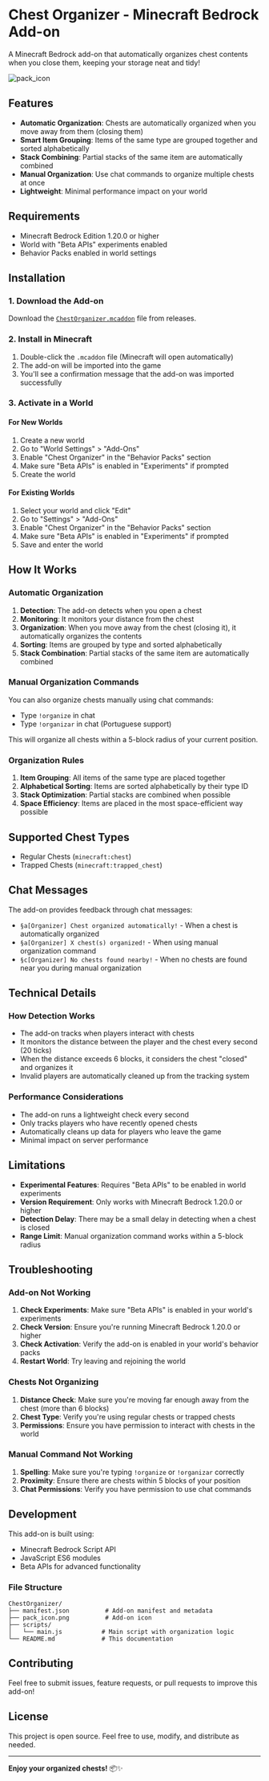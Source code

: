 # Chest Organizer - Minecraft Bedrock Add-on

A Minecraft Bedrock add-on that automatically organizes chest contents when you close them, keeping your storage neat and tidy!

![pack_icon](pack_icon.png)

## Features

- **Automatic Organization**: Chests are automatically organized when you move away from them (closing them)
- **Smart Item Grouping**: Items of the same type are grouped together and sorted alphabetically
- **Stack Combining**: Partial stacks of the same item are automatically combined
- **Manual Organization**: Use chat commands to organize multiple chests at once
- **Lightweight**: Minimal performance impact on your world

## Requirements

- Minecraft Bedrock Edition 1.20.0 or higher
- World with "Beta APIs" experiments enabled
- Behavior Packs enabled in world settings

## Installation

### 1. Download the Add-on

Download the [`ChestOrganizer.mcaddon`](https://github.com/erielmiquilino/ChestOrganizer/releases/tag/1.0.0) file from releases.

### 2. Install in Minecraft

1. Double-click the `.mcaddon` file (Minecraft will open automatically)
2. The add-on will be imported into the game
3. You'll see a confirmation message that the add-on was imported successfully

### 3. Activate in a World

#### For New Worlds

1. Create a new world
2. Go to "World Settings" > "Add-Ons"
3. Enable "Chest Organizer" in the "Behavior Packs" section
4. Make sure "Beta APIs" is enabled in "Experiments" if prompted
5. Create the world

#### For Existing Worlds

1. Select your world and click "Edit"
2. Go to "Settings" > "Add-Ons"
3. Enable "Chest Organizer" in the "Behavior Packs" section
4. Make sure "Beta APIs" is enabled in "Experiments" if prompted
5. Save and enter the world

## How It Works

### Automatic Organization

1. **Detection**: The add-on detects when you open a chest
2. **Monitoring**: It monitors your distance from the chest
3. **Organization**: When you move away from the chest (closing it), it automatically organizes the contents
4. **Sorting**: Items are grouped by type and sorted alphabetically
5. **Stack Combination**: Partial stacks of the same item are automatically combined

### Manual Organization Commands

You can also organize chests manually using chat commands:

- Type `!organize` in chat
- Type `!organizar` in chat (Portuguese support)

This will organize all chests within a 5-block radius of your current position.

### Organization Rules

1. **Item Grouping**: All items of the same type are placed together
2. **Alphabetical Sorting**: Items are sorted alphabetically by their type ID
3. **Stack Optimization**: Partial stacks are combined when possible
4. **Space Efficiency**: Items are placed in the most space-efficient way possible

## Supported Chest Types

- Regular Chests (`minecraft:chest`)
- Trapped Chests (`minecraft:trapped_chest`)

## Chat Messages

The add-on provides feedback through chat messages:

- `§a[Organizer] Chest organized automatically!` - When a chest is automatically organized
- `§a[Organizer] X chest(s) organized!` - When using manual organization command
- `§c[Organizer] No chests found nearby!` - When no chests are found near you during manual organization

## Technical Details

### How Detection Works

- The add-on tracks when players interact with chests
- It monitors the distance between the player and the chest every second (20 ticks)
- When the distance exceeds 6 blocks, it considers the chest "closed" and organizes it
- Invalid players are automatically cleaned up from the tracking system

### Performance Considerations

- The add-on runs a lightweight check every second
- Only tracks players who have recently opened chests
- Automatically cleans up data for players who leave the game
- Minimal impact on server performance

## Limitations

- **Experimental Features**: Requires "Beta APIs" to be enabled in world experiments
- **Version Requirement**: Only works with Minecraft Bedrock 1.20.0 or higher
- **Detection Delay**: There may be a small delay in detecting when a chest is closed
- **Range Limit**: Manual organization command works within a 5-block radius

## Troubleshooting

### Add-on Not Working

1. **Check Experiments**: Make sure "Beta APIs" is enabled in your world's experiments
2. **Check Version**: Ensure you're running Minecraft Bedrock 1.20.0 or higher
3. **Check Activation**: Verify the add-on is enabled in your world's behavior packs
4. **Restart World**: Try leaving and rejoining the world

### Chests Not Organizing

1. **Distance Check**: Make sure you're moving far enough away from the chest (more than 6 blocks)
2. **Chest Type**: Verify you're using regular chests or trapped chests
3. **Permissions**: Ensure you have permission to interact with chests in the world

### Manual Command Not Working

1. **Spelling**: Make sure you're typing `!organize` or `!organizar` correctly
2. **Proximity**: Ensure there are chests within 5 blocks of your position
3. **Chat Permissions**: Verify you have permission to use chat commands

## Development

This add-on is built using:

- Minecraft Bedrock Script API
- JavaScript ES6 modules
- Beta APIs for advanced functionality

### File Structure

```text
ChestOrganizer/
├── manifest.json          # Add-on manifest and metadata
├── pack_icon.png          # Add-on icon
├── scripts/
│   └── main.js           # Main script with organization logic
└── README.md             # This documentation
```

## Contributing

Feel free to submit issues, feature requests, or pull requests to improve this add-on!

## License

This project is open source. Feel free to use, modify, and distribute as needed.

---

**Enjoy your organized chests!** 📦✨
